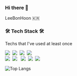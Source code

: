 
### Hi there 👋
LeeBonHoon <span>🇰🇷</span>



<h3>🛠 Tech Stack 🛠</h3>

<p> Techs that I've used at least once </p>

<p>
  <img src="https://img.shields.io/badge/Javascript-ffb13b?style=flat-square&logo=javascript&logoColor=white"/></a>&nbsp
  <img src="https://img.shields.io/badge/Typescript-3178C6?style=flat-square&logo=typescript&logoColor=white"/></a>&nbsp
  <img src="https://img.shields.io/badge/React-61DAFB?style=flat-square&logo=react&logoColor=white"/></a>&nbsp
  <img src="https://img.shields.io/badge/React Query-FF4154?style=flat-square&logo=reactquery&logoColor=white"/></a>&nbsp
  
  
  <br>
  <img src="https://img.shields.io/badge/Next-000000?style=flat-square&logo=nextdotjs&logoColor=white"/></a>&nbsp
    <img src="https://img.shields.io/badge/Vue.js-4FC08D?style=flat-square&logo=vue.js&logoColor=white"/></a> &nbsp
  <img src="https://img.shields.io/badge/NodeJS-339933?style=flat-square&logo=nodedotjs&logoColor=white"/></a>&nbsp 
  <img src="https://img.shields.io/badge/HTML5-E34F26?style=flat-square&logo=HTML5&logoColor=white"/></a>&nbsp 
  <img src="https://img.shields.io/badge/CSS3-1572B6?style=flat-square&logo=css3&logoColor=white"/></a>&nbsp
  <br>
</p>


![Top Langs](https://github-readme-stats.vercel.app/api/top-langs/?username=LeeBonHoon1&layout=compact&theme=tokyonight)

